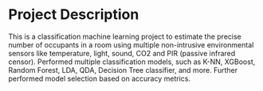 # **Project Description**

This is a classification machine learning project to estimate the precise number of occupants in a room using multiple non-intrusive environmental sensors like temperature, light, sound, CO2 and PIR (passive infrared censor).
Performed multiple classification models, such as K-NN, XGBoost, Random Forest, LDA, QDA, Decision Tree classifier, and more. 
Further performed model selection based on accuracy metrics.
